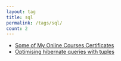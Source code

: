 ```yaml
---
layout: tag
title: sql
permalink: /tags/sql/
count: 2
---
```


- [Some of My Online Courses Certificates](https://samirpaulb.github.io/blog-jekyll/posts/some-of-my-online-courses-certificates/)
- [Optimising hibernate queries with tuples](http://www.lukehackett.com/posts/optimising-hibernate-using-tuple-queries)
